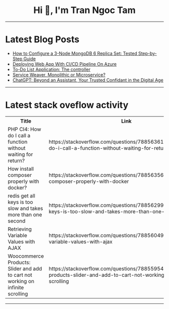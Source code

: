 <h1 align="center">Hi 👋, I'm Tran Ngoc Tam</h1>

---

# Latest Blog Posts 
<!-- BLOG-POST-LIST:START -->
- [How to Configure a 3-Node MongoDB 6 Replica Set: Tested Step-by-Step Guide](https://dev.to/thepurveshpanchal/how-to-configure-a-3-node-mongodb-6-replica-set-tested-step-by-step-guide-5a30)
- [Deploying Web App With CI/CD Pipeline On Azure](https://dev.to/romanus_onyekwere/deploying-web-app-with-cicd-pipeline-on-azure-3j3j)
- [To-Do List Application: The controller](https://dev.to/imsyad/to-do-list-application-the-controller-3o20)
- [Service Weaver, Monolithic or Microservice?](https://dev.to/mkdev/service-weaver-monolithic-or-microservice-2mej)
- [ChatGPT: Beyond an Assistant, Your Trusted Confidant in the Digital Age](https://dev.to/jzchannel03/chatgpt-beyond-an-assistant-your-trusted-confidant-in-the-digital-age-36o)
<!-- BLOG-POST-LIST:END -->

---

# Latest stack oveflow activity
<table>
  <tr><th>Title</th><th>Link</th></tr>
  <!-- STACKOVERFLOW:START --><tr><td>PHP CI4: How do I call a function without waiting for return?</td><td>https://stackoverflow.com/questions/78856361/php-ci4-how-do-i-call-a-function-without-waiting-for-return</td></tr><tr><td>How install composer properly with docker?</td><td>https://stackoverflow.com/questions/78856356/how-install-composer-properly-with-docker</td></tr><tr><td>redis get all keys is too slow and takes more than one second</td><td>https://stackoverflow.com/questions/78856299/redis-get-all-keys-is-too-slow-and-takes-more-than-one-second</td></tr><tr><td>Retrieving Variable Values with AJAX</td><td>https://stackoverflow.com/questions/78856049/retrieving-variable-values-with-ajax</td></tr><tr><td>Woocommerce Products: Slider and add to cart not working on infinite scrolling</td><td>https://stackoverflow.com/questions/78855954/woocommerce-products-slider-and-add-to-cart-not-working-on-infinite-scrolling</td></tr><!-- STACKOVERFLOW:END -->
</table>

---


